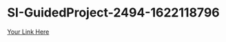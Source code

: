 # SI-GuidedProject-2494-1622118796

[Your Link Here](https://ap1.ca.analytics.ibm.com/bi/?perspective=dashboard&pathRef=.my_folders%2FMy%2BDashboard&action=view&mode=dashboard&subView=model00000179d1935254_00000000)
